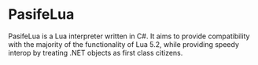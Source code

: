 # PasifeLua


PasifeLua is a Lua interpreter written in C#. It aims to provide compatibility with the majority of the functionality of Lua 5.2, while providing speedy interop by treating .NET objects as first class citizens. 
